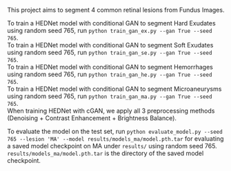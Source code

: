  This project aims to segment 4 common retinal lesions from Fundus Images. 
 
To train a HEDNet model with conditional GAN to segment Hard Exudates using random seed 765, run ```python train_gan_ex.py --gan True --seed 765```.  
To train a HEDNet model with conditional GAN to segment Soft Exudates using random seed 765, run ```python train_gan_se.py --gan True --seed 765```.  
To train a HEDNet model with conditional GAN to segment Hemorrhages using random seed 765, run ```python train_gan_he.py --gan True --seed 765```.  
To train a HEDNet model with conditional GAN to segment Microaneurysms using random seed 765, run ```python train_gan_ma.py --gan True --seed 765```.  
When training HEDNet with cGAN, we apply all 3 preprocessing methods (Denoising + Contrast Enhancement + Brightness Balance).  
  
To evaluate the model on the test set, run ```python evaluate_model.py --seed 765 --lesion 'MA' --model results/models_ma/model.pth.tar``` for evaluating a saved model checkpoint on MA under ```results/``` using random seed 765. `results/models_ma/model.pth.tar` is the directory of the saved model checkpoint.
